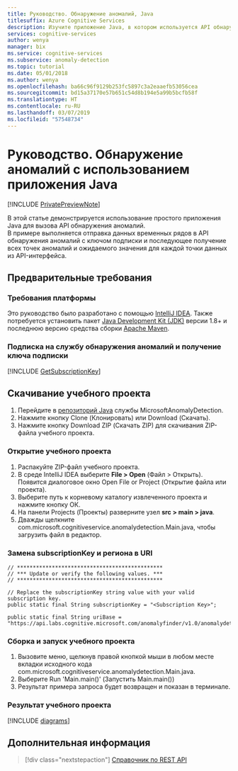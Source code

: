 ```yaml
---
title: Руководство. Обнаружение аномалий, Java
titlesuffix: Azure Cognitive Services
description: Изучите приложение Java, в котором используется API обнаружения аномалий. Отправьте исходные точки данных в API и получите ожидаемое значение и точки аномалий.
services: cognitive-services
author: wenya
manager: bix
ms.service: cognitive-services
ms.subservice: anomaly-detection
ms.topic: tutorial
ms.date: 05/01/2018
ms.author: wenya
ms.openlocfilehash: ba66c96f9129b253fc5897c3a2eaaefb53056cea
ms.sourcegitcommit: bd15a37170e57b651c54d8b194e5a99b5bcfb58f
ms.translationtype: HT
ms.contentlocale: ru-RU
ms.lasthandoff: 03/07/2019
ms.locfileid: "57548734"
---
```

# <a name="tutorial-anomaly-detection-with-java-application"></a>Руководство. Обнаружение аномалий с использованием приложения Java

[!INCLUDE [PrivatePreviewNote](../../../../../includes/cognitive-services-anomaly-finder-private-preview-note.md)]

В этой статье демонстрируется использование простого приложения Java для вызова API обнаружения аномалий.  
В примере выполняется отправка данных временных рядов в API обнаружения аномалий с ключом подписки и последующее получение всех точек аномалий и ожидаемого значения для каждой точки данных из API-интерфейса.

## <a name="prerequisites"></a>Предварительные требования

### <a name="platform-requirements"></a>Требования платформы

Это руководство было разработано с помощью [IntelliJ IDEA](https://www.jetbrains.com/idea). Также потребуется установить пакет [Java Development Kit (JDK)](https://aka.ms/azure-jdks) версии 1.8+ и последнюю версию средства сборки [Apache Maven](https://maven.apache.org/).

### <a name="subscribe-to-anomaly-detection-and-get-a-subscription-key"></a>Подписка на службу обнаружения аномалий и получение ключа подписки 

[!INCLUDE [GetSubscriptionKey](../includes/get-subscription-key.md)]
 

## <a name="download-the-tutorial-project"></a>Скачивание учебного проекта

1. Перейдите в [репозиторий Java](https://github.com/MicrosoftAnomalyDetection/java-sample) службы MicrosoftAnomalyDetection.
2. Нажмите кнопку Clone (Клонировать) или Download (Скачать).
3. Нажмите кнопку Download ZIP (Скачать ZIP) для скачивания ZIP-файла учебного проекта.

<a name="Step1"></a>
### <a name="open-the-tutorial-project"></a>Открытие учебного проекта

1. Распакуйте ZIP-файл учебного проекта.
2. В среде IntelliJ IDEA выберите **File > Open** (Файл > Открыть). Появится диалоговое окно Open File or Project (Открытие файла или проекта).
3. Выберите путь к корневому каталогу извлеченного проекта и нажмите кнопку ОК.
4. На панели Projects (Проекты) разверните узел **src > main > java**.
5. Дважды щелкните com.microsoft.cognitiveservice.anomalydetection.Main.java, чтобы загрузить файл в редактор.

<a name="Step2"></a>
### <a name="replace-subscriptionkey-and-uri-region"></a>Замена subscriptionKey и региона в URI

```
// **********************************************
// *** Update or verify the following values. ***
// **********************************************

// Replace the subscriptionKey string value with your valid subscription key.
public static final String subscriptionKey = "<Subscription Key>";

public static final String uriBase = "https://api.labs.cognitive.microsoft.com/anomalyfinder/v1.0/anomalydetection";

```

<a name="Step3"></a>
### <a name="build-and-run-the-tutorial-project"></a>Сборка и запуск учебного проекта

1. Вызовите меню, щелкнув правой кнопкой мыши в любом месте вкладки исходного кода com.microsoft.cognitiveservice.anomalydetection.Main.java. 
2. Выберите Run 'Main.main()' (Запустить Main.main())
3. Результат примера запроса будет возвращен и показан в терминале.

### <a name="result-of-the-tutorial-project"></a>Результат учебного проекта

[!INCLUDE [diagrams](../includes/diagrams.md)]

## <a name="next-steps"></a>Дополнительная информация

> [!div class="nextstepaction"]
> [Справочник по REST API](https://dev.labs.cognitive.microsoft.com/docs/services/anomaly-detection/operations/post-anomalydetection)

